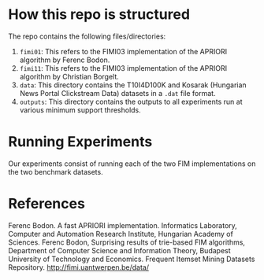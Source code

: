 # How this repo is structured

The repo contains the following files/directories:
1. `fimi01`: This refers to the FIMI03 implementation of the APRIORI algorithm by Ferenc Bodon.
2. `fimi11`: This refers to the FIMI03 implementation of the APRIORI algorithm by Christian Borgelt.
3. `data`: This directory contains the T10I4D100K and Kosarak (Hungarian News Portal Clickstream Data) datasets in a `.dat` file format.
4. `outputs`: This directory contains the outputs to all experiments run at various minimum support thresholds.

# Running Experiments
Our experiments consist of running each of the two FIM implementations on the two benchmark datasets.

# References
Ferenc Bodon. A fast APRIORI implementation. Informatics Laboratory, Computer and Automation Research Institute, Hungarian Academy of Sciences.
Ferenc Bodon, Surprising results of trie-based FIM algorithms, Department of Computer Science and Information Theory, Budapest University of Technology and Economics.
Frequent Itemset Mining Datasets Repository. http://fimi.uantwerpen.be/data/